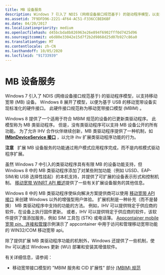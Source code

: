 ```yaml
---
title: MB 设备服务
description: Windows 7 引入了 NDIS (网络设备接口规范基于) 的驱动程序模型，以支持移动宽带 (MB) 设备。
ms.assetid: 7F9DFD96-2221-4F64-AC51-F336CCBED6BF
ms.date: 04/20/2017
ms.localizationpriority: medium
ms.openlocfilehash: d45bcbda8b826963e26e894f6902fff0d7425d96
ms.sourcegitcommit: e6d80e33042e15d7f2b2d9868d25d07b927c86a0
ms.translationtype: MT
ms.contentlocale: zh-CN
ms.lasthandoff: 10/05/2020
ms.locfileid: "91733939"
---
```

# <a name="mb-device-services"></a>MB 设备服务


Windows 7 引入了 NDIS (网络设备接口规范基于) 的驱动程序模型，以支持移动宽带 (MB) 设备。 Windows 8 展开了模型，以便为基于 USB 的移动宽带设备实现标准化的硬件接口。 此硬件接口规范称为移动宽带接口模型 (MBIM) 。

Windows 8 提供了一个适用于符合 MBIM 规范的设备的已更新类驱动程序。 此模型称为 MB 类驱动程序。 但是，没有类驱动程序可以支持 MB 设备公开的所有功能。 为了允许 IHV 合作伙伴继续创新，MB 类驱动程序提供了一种机制，如 [**IMbnDeviceService 接口**](/windows/win32/api/mbnapi/nn-mbnapi-imbndeviceservice) ，以允许 ihv 扩展类驱动程序功能的行为。

**注意**   扩展 MB 设备服务的功能通过用户模式应用程序完成，而不是内核模式驱动程序扩展。

 

虽然 Windows 7 中引入的类驱动程序具有有限 MB 的设备功能支持，但 Windows 8 中的 MB 类驱动程序添加了对某些附加功能（例如 USSD、EAP-SIM/和 USB 选择性挂起）的本机支持，并提供了可扩展的设备表示形式和控制机制。 [移动宽带 WINRT API 概述](../mobilebroadband/list-of-mobile-broadband-windows-runtime-apis.md)提供了一些有关扩展设备服务的其他信息。

Windows 8 中的 MB 类驱动程序使纵向解决方案提供商可以使用 [移动宽带 API 接口](/windows/desktop/mbn/mobile-broadband-networks-api-interfaces) 来创建 Windows 以外的增强型用户体验。 扩展机制是一种补充（而不是替换） MB 类驱动程序中支持的功能的方法。 例如，IHV 可以提供特定于供应商的软件，在设备上执行固件更新。 或者，IHV 可以提供特定于供应商的软件，该软件提供了值添加服务，例如 SIM 工具包 (STK) 或电话簿。 [Appcontainer mobile 宽带 pin、连接和管理](/samples/browse/)示例演示了 appcontainer 中用于访问和管理移动宽带功能的 WIN32/COM 移动宽带 api。

除了提供扩展 MB 类驱动程序功能的机制外，Windows 还提供了一些机制，使 Ihv 可以通过 Windows 更新 (WU) 部署和安装其增值软件。

有关详细信息，请参阅：

-   移动宽带接口模型的 "MBIM 服务和 CID 扩展性" 部分 [ (MBIM) 规范]( https://go.microsoft.com/fwlink/p/?linkid=320791)

